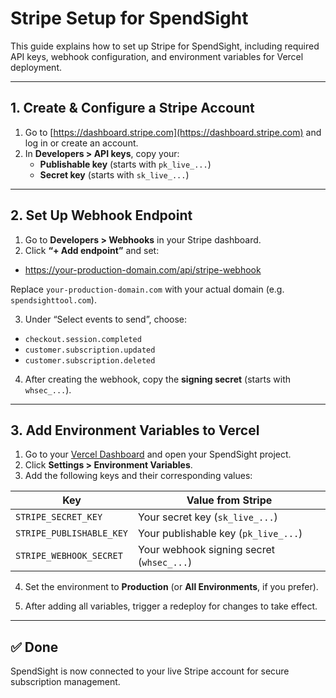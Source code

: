 # Stripe Setup for SpendSight

This guide explains how to set up Stripe for SpendSight, including required API keys, webhook configuration, and environment variables for Vercel deployment.

---

##  1. Create & Configure a Stripe Account

1. Go to [https://dashboard.stripe.com](https://dashboard.stripe.com) and log in or create an account.
2. In **Developers > API keys**, copy your:
   - **Publishable key** (starts with `pk_live_...`)
   - **Secret key** (starts with `sk_live_...`)

---

##  2. Set Up Webhook Endpoint

1. Go to **Developers > Webhooks** in your Stripe dashboard.
2. Click **“+ Add endpoint”** and set:
 
  - https://your-production-domain.com/api/stripe-webhook

Replace `your-production-domain.com` with your actual domain (e.g. `spendsighttool.com`).

3. Under “Select events to send”, choose:

- `checkout.session.completed`
- `customer.subscription.updated`
- `customer.subscription.deleted`

4. After creating the webhook, copy the **signing secret** (starts with `whsec_...`).

---

##  3. Add Environment Variables to Vercel

1. Go to your [Vercel Dashboard](https://vercel.com/dashboard) and open your SpendSight project.
2. Click **Settings > Environment Variables**.
3. Add the following keys and their corresponding values:

| Key                     | Value from Stripe |
|------------------------|-------------------|
| `STRIPE_SECRET_KEY`     | Your secret key (`sk_live_...`) |
| `STRIPE_PUBLISHABLE_KEY` | Your publishable key (`pk_live_...`) |
| `STRIPE_WEBHOOK_SECRET`  | Your webhook signing secret (`whsec_...`) |

4. Set the environment to **Production** (or **All Environments**, if you prefer).

5. After adding all variables, trigger a redeploy for changes to take effect.

---

## ✅ Done

SpendSight is now connected to your live Stripe account for secure subscription management.

